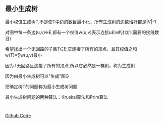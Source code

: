 

## 最小生成树

最小权值生成树T,不是使T中边的数目最小化，所有生成树的边数恰好都是|V|-1

对图中每一条边(u,v)∈E,都有一个权值w(u,v)表示连接u和v的代价(需要的接线数目)

希望找出一个无回路的子集T∈E,它连接了所有的顶点，且其权值之和w(T)=∑w(u,v)最小

因为T无回路且连接了所有的顶点,所以它必然是一棵树，称为生成树

因为由最小生成树可以"生成"图G

把确定树T的问题称为最小生成树问题

最小生成树问题的两种算法：Kruskal算法和Prim算法

```python



```

[Github Code](https://github.com/Peefy/CLRS_dugu_code-master/blob/master/src/chapter23)
